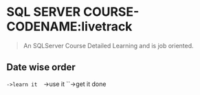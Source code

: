 # SQL SERVER COURSE- CODENAME:livetrack
>An SQLServer Course Detailed Learning and is job oriented.

## Date wise order 
 ``->learn it 
            ``->use it
                     ``->get it done

